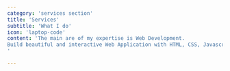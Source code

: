 ```yaml
---
category: 'services section'
title: 'Services'
subtitle: 'What I do'
icon: 'laptop-code'
content: 'The main are of my expertise is Web Development. 
Build beautiful and interactive Web Application with HTML, CSS, Javascript and ReactJS.
'

---
```

